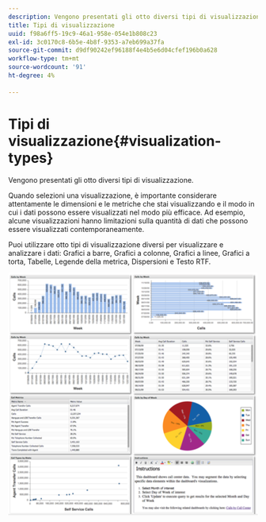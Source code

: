 ```yaml
---
description: Vengono presentati gli otto diversi tipi di visualizzazione.
title: Tipi di visualizzazione
uuid: f98a6ff5-19c9-46a1-958e-054e1b808c23
exl-id: 3c0170c8-6b5e-4b8f-9353-a7eb699a37fa
source-git-commit: d9df90242ef96188f4e4b5e6d04cfef196b0a628
workflow-type: tm+mt
source-wordcount: '91'
ht-degree: 4%

---
```


# Tipi di visualizzazione{#visualization-types}

Vengono presentati gli otto diversi tipi di visualizzazione.

Quando selezioni una visualizzazione, è importante considerare attentamente le dimensioni e le metriche che stai visualizzando e il modo in cui i dati possono essere visualizzati nel modo più efficace. Ad esempio, alcune visualizzazioni hanno limitazioni sulla quantità di dati che possono essere visualizzati contemporaneamente.

Puoi utilizzare otto tipi di visualizzazione diversi per visualizzare e analizzare i dati: Grafici a barre, Grafici a colonne, Grafici a linee, Grafici a torta, Tabelle, Legende della metrica, Dispersioni e Testo RTF.

![](assets/visualization_types.png)
